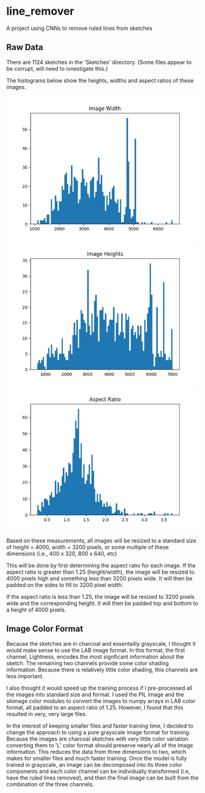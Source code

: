# line_remover

A project using CNNs to remove ruled lines from sketches

## Raw Data

There are 1124 sketches in the 'Sketches' directory. (Some files appear to be corrupt, will need to ivnestigate this.)

The histograms below show the heights, widths and aspect ratios of these images.

![Horizontal](readme_images/width.jpg)
![Vertical](readme_images/height.jpg)
![Aspect](readme_images/aspect.jpg)

Based on these measurements, all images will be resized to a standard size of height = 4000, width = 3200 pixels, or some multiple of these dimensions (i.e., 400 x 320, 800 x 640, etc)

This will be done by first determining the aspect ratio for each image. If the aspect ratio is greater than 1.25 (height/width), the image will be resized to 4000 pixels high and something less than 3200 pixels wide. It will then be padded on the sides to fill to 3200 pixel width.

If the aspect ratio is less than 1.25, the image will be resized to 3200 pixels wide and the corresponding height. It will then be padded top and bottom to a height of 4000 pixels.

## Image Color Format

Because the sketches are in charcoal and essentailly grayscale, I thought it would make sense to use the LAB image format. In this format, the first channel, Lightness, encodes the most signficant information about the sketch. The remaining two channels provide some color shading information. Because there is relatively little color shading, this channels are less important.

I also thought it would speed up the training process if I pre-processed all the images into standard size and format. I used the PIL Image and the skimage color modules to convert the images to numpy arrays in LAB color format, all padded to an aspect ratio of 1.25. However, I found that this resulted in very, very large files.

In the interest of keeping smaller files and faster training time, I decided to change the approach to using a pure grayscale image format for training. Because the images are charcoal sketches with very little color variation converting them to 'L' color format should preserve nearly all of the image information. This reduces the data from three dimensions to two, which makes for smaller files and much faster training. Once the model is fully trained in grayscale, an image can be decomposed into its three color components and each color channel can be individually transformed (i.e, have the ruled lines removed), and then the final image can be built from the combination of the three channels.
